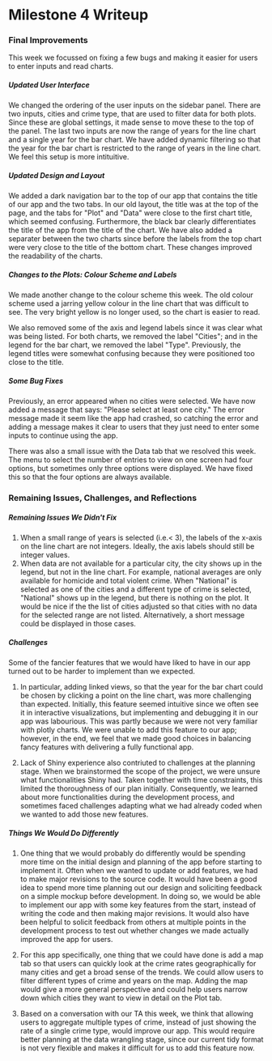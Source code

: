 Milestone 4 Writeup
================

### Final Improvements

This week we focussed on fixing a few bugs and making it easier for users to enter inputs and read charts.

##### Updated User Interface

We changed the ordering of the user inputs on the sidebar panel. There are two inputs, cities and crime type, that are used to filter data for both plots. Since these are global settings, it made sense to move these to the top of the panel. The last two inputs are now the range of years for the line chart and a single year for the bar chart. We have added dynamic filtering so that the year for the bar chart is restricted to the range of years in the line chart. We feel this setup is more intituitive.

##### Updated Design and Layout

We added a dark navigation bar to the top of our app that contains the title of our app and the two tabs. In our old layout, the title was at the top of the page, and the tabs for "Plot" and "Data" were close to the first chart title, which seemed confusing. Furthermore, the black bar clearly differentiates the title of the app from the title of the chart. We have also added a separater between the two charts since before the labels from the top chart were very close to the title of the bottom chart. These changes improved the readability of the charts.

##### Changes to the Plots: Colour Scheme and Labels

We made another change to the colour scheme this week. The old colour scheme used a jarring yellow colour in the line chart that was difficult to see. The very bright yellow is no longer used, so the chart is easier to read.

We also removed some of the axis and legend labels since it was clear what was being listed. For both charts, we removed the label "Cities"; and in the legend for the bar chart, we removed the label "Type". Previously, the legend titles were somewhat confusing because they were positioned too close to the title.

##### Some Bug Fixes

Previously, an error appeared when no cities were selected. We have now added a message that says: "Please select at least one city." The error message made it seem like the app had crashed, so catching the error and adding a message makes it clear to users that they just need to enter some inputs to continue using the app.

There was also a small issue with the Data tab that we resolved this week. The menu to select the number of entries to view on one screen had four options, but sometimes only three options were displayed. We have fixed this so that the four options are always available.

### Remaining Issues, Challenges, and Reflections

##### Remaining Issues We Didn't Fix

1.  When a small range of years is selected (i.e.&lt; 3), the labels of the x-axis on the line chart are not integers. Ideally, the axis labels should still be integer values.
2.  When data are not available for a particular city, the city shows up in the legend, but not in the line chart. For example, national averages are only available for homicide and total violent crime. When "National" is selected as one of the cities and a different type of crime is selected, "National" shows up in the legend, but there is nothing on the plot. It would be nice if the the list of cities adjusted so that cities with no data for the selected range are not listed. Alternatively, a short message could be displayed in those cases.

##### Challenges

Some of the fancier features that we would have liked to have in our app turned out to be harder to implement than we expected.

1.  In particular, adding linked views, so that the year for the bar chart could be chosen by clicking a point on the line chart, was more challenging than expected. Initially, this feature seemed intuitive since we often see it in interactive visualizations, but implementing and debugging it in our app was labourious. This was partly because we were not very familiar with plotly charts. We were unable to add this feature to our app; however, in the end, we feel that we made good choices in balancing fancy features with delivering a fully functional app.

2.  Lack of Shiny experience also contriuted to challenges at the planning stage. When we brainstormed the scope of the project, we were unsure what functionalities Shiny had. Taken together with time constraints, this limited the thoroughness of our plan initially. Consequently, we learned about more functionalities during the development process, and sometimes faced challenges adapting what we had already coded when we wanted to add those new features.

##### Things We Would Do Differently

1.  One thing that we would probably do differently would be spending more time on the initial design and planning of the app before starting to implement it. Often when we wanted to update or add features, we had to make major revisions to the source code. It would have been a good idea to spend more time planning out our design and soliciting feedback on a simple mockup before development. In doing so, we would be able to implement our app with some key features from the start, instead of writing the code and then making major revisions. It would also have been helpful to solicit feedback from others at multiple points in the development process to test out whether changes we made actually improved the app for users.

2.  For this app specifically, one thing that we could have done is add a map tab so that users can quickly look at the crime rates geographically for many cities and get a broad sense of the trends. We could allow users to filter different types of crime and years on the map. Adding the map would give a more general perspective and could help users narrow down which cities they want to view in detail on the Plot tab.

3.  Based on a conversation with our TA this week, we think that allowing users to aggregate multiple types of crime, instead of just showing the rate of a single crime type, would improve our app. This would require better planning at the data wrangling stage, since our current tidy format is not very flexible and makes it difficult for us to add this feature now.
